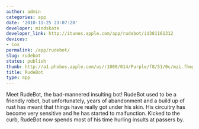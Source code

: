 ```yaml
---
author: admin
categories: app
date: '2010-11-25 23:07:20'
developer: mindskate
developer_link: http://itunes.apple.com/app/rudebot/id381161312
devices: 
- ios
permalink: /app/rudebot/
slug: rudebot
status: publish
thumb: http://a1.phobos.apple.com/us/r1000/014/Purple/f8/51/0c/mzi.fhmgswar.175x175-75.jpg
title: RudeBot
type: app
---
```


Meet RudeBot, the bad-mannered insulting bot! RudeBot used to be a friendly robot, but unfortunately, years of abandonment and a build up of rust has meant that things have really got under his skin. His circuitry has become very sensitive and he has started to malfunction. Kicked to the curb, RudeBot now spends most of his time hurling insults at passers by.